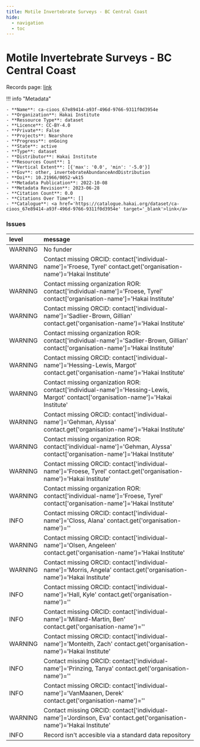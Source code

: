 ```yaml
---
title: Motile Invertebrate Surveys - BC Central Coast
hide:
  - navigation
  - toc
---
```


# Motile Invertebrate Surveys - BC Central Coast

Records page: <a href='https://catalogue.hakai.org/dataset/ca-cioos_67e89414-a93f-496d-9766-9311f0d3954e' target='_blank'>link</a>

<div id='map'></div>

!!! info "Metadata"
    
    - **Name**: ca-cioos_67e89414-a93f-496d-9766-9311f0d3954e 
    - **Organization**: Hakai Institute 
    - **Ressource Type**: dataset 
    - **Licence**: CC-BY-4.0 
    - **Private**: False 
    - **Projects**: Nearshore 
    - **Progress**: onGoing 
    - **State**: active 
    - **Type**: dataset 
    - **Distributor**: Hakai Institute 
    - **Resources Count**: 1 
    - **Vertical Extent**: [{'max': '0.0', 'min': '-5.0'}] 
    - **Eov**: other, invertebrateAbundanceAndDistribution 
    - **Doi**: 10.21966/0052-wk15 
    - **Metadata Publication**: 2022-10-08 
    - **Metadata Revision**: 2023-06-28 
    - **Citation Count**: 0.0 
    - **Citations Over Time**: [] 
    - **Catalogue**: <a href='https://catalogue.hakai.org/dataset/ca-cioos_67e89414-a93f-496d-9766-9311f0d3954e' target='_blank'>link</a> 

### Issues

| level   | message                                                                                                                               |
|:--------|:--------------------------------------------------------------------------------------------------------------------------------------|
| WARNING | No funder                                                                                                                             |
| WARNING | Contact missing ORCID: contact['individual-name']='Froese, Tyrel' contact.get('organisation-name')='Hakai Institute'                  |
| WARNING | Contact missing organization ROR:  contact['individual-name']='Froese, Tyrel' contact['organisation-name']='Hakai Institute'          |
| WARNING | Contact missing ORCID: contact['individual-name']='Sadlier-Brown, Gillian' contact.get('organisation-name')='Hakai Institute'         |
| WARNING | Contact missing organization ROR:  contact['individual-name']='Sadlier-Brown, Gillian' contact['organisation-name']='Hakai Institute' |
| WARNING | Contact missing ORCID: contact['individual-name']='Hessing-Lewis, Margot' contact.get('organisation-name')='Hakai Institute'          |
| WARNING | Contact missing organization ROR:  contact['individual-name']='Hessing-Lewis, Margot' contact['organisation-name']='Hakai Institute'  |
| WARNING | Contact missing ORCID: contact['individual-name']='Gehman, Alyssa' contact.get('organisation-name')='Hakai Institute'                 |
| WARNING | Contact missing organization ROR:  contact['individual-name']='Gehman, Alyssa' contact['organisation-name']='Hakai Institute'         |
| WARNING | Contact missing ORCID: contact['individual-name']='Froese, Tyrel' contact.get('organisation-name')='Hakai Institute'                  |
| WARNING | Contact missing organization ROR:  contact['individual-name']='Froese, Tyrel' contact['organisation-name']='Hakai Institute'          |
| INFO    | Contact missing ORCID: contact['individual-name']='Closs, Alana' contact.get('organisation-name')=''                                  |
| WARNING | Contact missing ORCID: contact['individual-name']='Olsen, Angeleen' contact.get('organisation-name')='Hakai Institute'                |
| WARNING | Contact missing ORCID: contact['individual-name']='Morris, Angela' contact.get('organisation-name')='Hakai Institute'                 |
| INFO    | Contact missing ORCID: contact['individual-name']='Hall, Kyle' contact.get('organisation-name')=''                                    |
| INFO    | Contact missing ORCID: contact['individual-name']='Millard-Martin, Ben' contact.get('organisation-name')=''                           |
| WARNING | Contact missing ORCID: contact['individual-name']='Monteith, Zach' contact.get('organisation-name')='Hakai Institute'                 |
| INFO    | Contact missing ORCID: contact['individual-name']='Prinzing, Tanya' contact.get('organisation-name')=''                               |
| INFO    | Contact missing ORCID: contact['individual-name']='VanMaanen, Derek' contact.get('organisation-name')=''                              |
| WARNING | Contact missing ORCID: contact['individual-name']='Jordinson, Eva' contact.get('organisation-name')='Hakai Institute'                 |
| INFO    | Record isn't accesible via a standard data repository                                                                                 |

<script>
   document.addEventListener("DOMContentLoaded", function() {
    var map = L.map('map').setView([51.505, -125.09], 5);
    L.tileLayer('https://tile.openstreetmap.org/{z}/{x}/{y}.png', {
        maxZoom: 19,
        attribution: '&copy; <a href="http://www.openstreetmap.org/copyright">OpenStreetMap</a>'
    }).addTo(map);
    var geojsonFeature = {
        "type": "Feature",
        "properties": {
            "name" : "Motile Invertebrate Surveys - BC Central Coast"
        },
        "geometry": {'type': 'Polygon', 'coordinates': [[[-128.2, 51.63], [-128.1, 51.63], [-128.1, 51.67], [-128.2, 51.67], [-128.2, 51.63]]]}
    }
    L.geoJSON(geojsonFeature).addTo(map);
   })
</script>